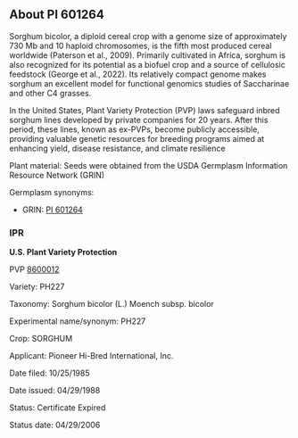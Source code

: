 About PI 601264 
---------------------
Sorghum bicolor, a diploid cereal crop with a genome size of approximately 730 Mb and 10 haploid chromosomes, is the fifth most produced cereal worldwide (Paterson et al., 2009). Primarily cultivated in Africa, sorghum is also recognized for its potential as a biofuel crop and a source of cellulosic feedstock (George et al., 2022). Its relatively compact genome makes sorghum an excellent model for functional genomics studies of Saccharinae and other C4 grasses.

In the United States, Plant Variety Protection (PVP) laws safeguard inbred sorghum lines developed by private companies for 20 years. After this period, these lines, known as ex-PVPs, become publicly accessible, providing valuable genetic resources for breeding programs aimed at enhancing yield, disease resistance, and climate resilience

Plant material: Seeds were obtained from the USDA Germplasm Information Resource Network (GRIN)

Germplasm synonyms:
* GRIN: [PI 601264](https://npgsweb.ars-grin.gov/gringlobal/accessiondetail.aspx?id=1168864)

### IPR
**U.S. Plant Variety Protection**

PVP [8600012](https://apps.ams.usda.gov/CMS/AdobeImages/008600012.pdf)

Variety: PH227

Taxonomy: Sorghum bicolor (L.) Moench subsp. bicolor

Experimental name/synonym: PH227

Crop: SORGHUM

Applicant: Pioneer Hi-Bred International, Inc.

Date filed: 10/25/1985

Date issued: 04/29/1988

Status: Certificate Expired

Status date: 04/29/2006
